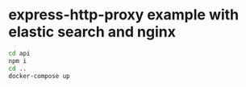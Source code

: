 # express-http-proxy example with elastic search and nginx

```bash
cd api
npm i
cd ..
docker-compose up
```
